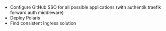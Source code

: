- Configure GitHub SSO for all possible applications (with authentik traefik forward auth middleware)
- Deploy Polaris
- Find consistent Ingress solution

